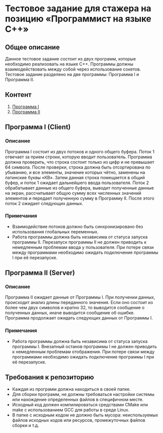 # Тестовое задание для стажера на позицию «Программист на языке C++»

## Общее описание
Данное тестовое задание состоит из двух программ, которые необходимо реализовать на языке C++. Программы должны взаимодействовать между собой через использование сокетов. Тестовое задание разделено на две программы: Программа I и Программа II.

## Контент

1. [Программа I](#программа-i-client) 
2. [Программа II](#программа-ii-server)

## Программа I (Client)
### Описание
Программа I состоит из двух потоков и одного общего буфера. Поток 1 отвечает за прием строки, которую вводит пользователь. Программа должна проверить, что строка состоит только из цифр и не превышает 64 символа. После проверки, строка должна быть отсортирована по убыванию, и все элементы, значение которых чётно, заменены на латинские буквы «КВ». Затем данная строка помещается в общий буфер, и поток 1 ожидает дальнейшего ввода пользователя. Поток 2 обрабатывает данные из общего буфера, выводит полученные данные на экран, рассчитывает общую сумму всех численных значений элементов и передает полученную сумму в Программу II. После этого поток 2 ожидает следующих данных.

### Примечания
- Взаимодействие потоков должно быть синхронизировано без использования глобальных переменных.
- Работа программы должна быть независима от статуса запуска программы II. Перезапуск программы II не должен приводить к немедленным проблемам ввода у пользователя. При потере связи между программами необходимо ожидать подключение программы I при её перезапуске.

## Программа II (Server)
### Описание
Программа II ожидает данные от Программы I. При получении данных, происходит анализ длины переданного значения. Если оно состоит из более чем двух символов и кратно 32, то выводится сообщение о полученных данных, иначе выводится сообщение об ошибке. Программа продолжает ожидать следующих данных от Программы I.

### Примечания
- Работа программы должна быть независима от статуса запуска программы I. Внезапный останов программы I не должен приводить к немедленным проблемам отображения. При потере связи между программами необходимо ожидать подключение программы I при её перезапуске.

## Требования к репозиторию
- Каждая из программ должна находиться в своей папке.
- Для сборки программ, не должны требоваться настройки системы или нахождение определенных файлов в специфичном месте.
- Исходный код должен компилироваться средствами CMake или make с использованием GCC для работы в среде Linux.
- В папке с исходным кодом не должно быть мусора: неиспользуемых файлов исходных кодов или ресурсов, промежуточных файлов сборки и т.д.
